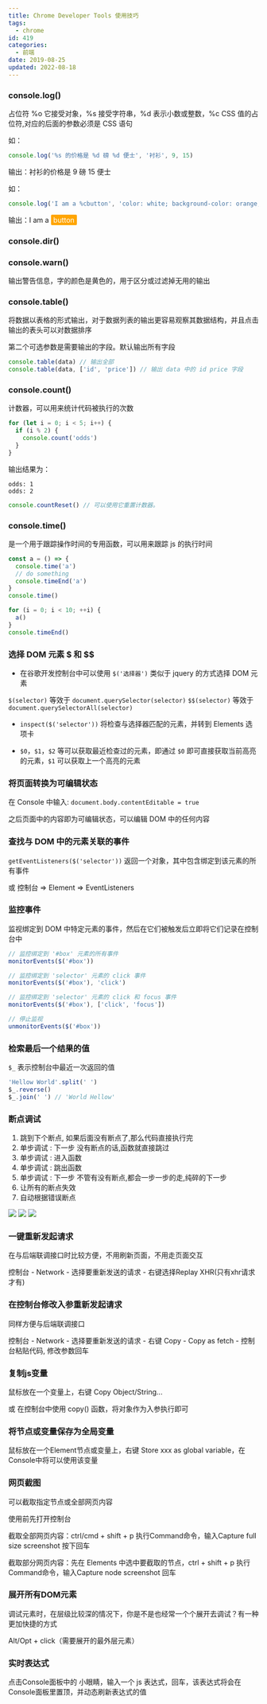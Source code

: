 ```yaml
---
title: Chrome Developer Tools 使用技巧
tags:
  - chrome
id: 419
categories:
  - 前端
date: 2019-08-25
updated: 2022-08-18
---
```


### console.log()

占位符 %o 它接受对象，%s 接受字符串，%d 表示小数或整数，%c CSS 值的占位符,对应的后面的参数必须是 CSS 语句

如：

```js
console.log('%s 的价格是 %d 磅 %d 便士', '衬衫', 9, 15)
```

输出：衬衫的价格是 9 磅 15 便士

如：

```js
console.log('I am a %cbutton', 'color: white; background-color: orange; padding: 2px 5px; border-radius: 2px')
```

输出：I am a <span style="color: white; background-color: orange; padding: 2px 5px; border-radius: 2px">button</span>

### console.dir()

### console.warn()

输出警告信息，字的颜色是黄色的，用于区分或过滤掉无用的输出

### console.table()

将数据以表格的形式输出，对于数据列表的输出更容易观察其数据结构，并且点击输出的表头可以对数据排序

第二个可选参数是需要输出的字段。默认输出所有字段

```js
console.table(data) // 输出全部
console.table(data, ['id', 'price']) // 输出 data 中的 id price 字段
```

### console.count()

计数器，可以用来统计代码被执行的次数

```js
for (let i = 0; i < 5; i++) {
  if (i % 2) {
    console.count('odds')
  }
}
```

输出结果为：

```
odds: 1
odds: 2
```

```js
console.countReset() // 可以使用它重置计数器。
```

### console.time()

是一个用于跟踪操作时间的专用函数，可以用来跟踪 js 的执行时间

```js
const a = () => {
  console.time('a')
  // do something
  console.timeEnd('a')
}
console.time()

for (i = 0; i < 10; ++i) {
  a()
}
console.timeEnd()
```

### 选择 DOM 元素 $ 和 $$

- 在谷歌开发控制台中可以使用 `$('选择器')` 类似于 jquery 的方式选择 DOM 元素

`$(selector)` 等效于 `document.querySelector(selector)`
`$$(selector)` 等效于 `document.querySelectorAll(selector)`

- `inspect($('selector'))` 将检查与选择器匹配的元素，并转到 Elements 选项卡

* `$0`，`$1`，`$2` 等可以获取最近检查过的元素，即通过 `$0` 即可直接获取当前高亮的元素，`$1` 可以获取上一个高亮的元素

### 将页面转换为可编辑状态

在 Console 中输入: `document.body.contentEditable = true`

之后页面中的内容即为可编辑状态，可以编辑 DOM 中的任何内容

### 查找与 DOM 中的元素关联的事件

`getEventListeners($('selector'))` 返回一个对象，其中包含绑定到该元素的所有事件

或 控制台 => Element => EventListeners

### 监控事件

监视绑定到 DOM 中特定元素的事件，然后在它们被触发后立即将它们记录在控制台中

```js
// 监控绑定到 '#box' 元素的所有事件
monitorEvents($('#box'))

// 监控绑定到 'selector' 元素的 click 事件
monitorEvents($('#box'), 'click')

// 监控绑定到 'selector' 元素的 click 和 focus 事件
monitorEvents($('#box'), ['click', 'focus'])

// 停止监视
unmonitorEvents($('#box'))
```

### 检索最后一个结果的值

`$_` 表示控制台中最近一次返回的值

```js
'Hellow World'.split(' ')
$_.reverse()
$_.join(' ') // 'World Hellow'
```

### 断点调试

1. 跳到下个断点, 如果后面没有断点了,那么代码直接执行完
2. 单步调试 : 下一步 没有断点的话,函数就直接跳过
3. 单步调试 : 进入函数
4. 单步调试 : 跳出函数
5. 单步调试 : 下一步 不管有没有断点,都会一步一步的走,纯碎的下一步
6. 让所有的断点失效
7. 自动根据错误断点

![](https://pic.rmb.bdstatic.com/bjh/5be7b30204587460a4f304432b726270.png)
![](https://pic.rmb.bdstatic.com/bjh/85827b5258ae714066edd31f35fd4236.png)
![](https://pic.rmb.bdstatic.com/bjh/0be40e17fff5f95297b89ead47343777.png)

### 一键重新发起请求

在与后端联调接口时比较方便，不用刷新页面，不用走页面交互

控制台 - Network - 选择要重新发送的请求 - 右键选择Replay XHR(只有xhr请求才有)

### 在控制台修改入参重新发起请求

同样方便与后端联调接口

控制台 - Network - 选择要重新发送的请求 - 右键 Copy - Copy as fetch - 控制台粘贴代码, 修改参数回车


### 复制js变量

鼠标放在一个变量上，右键 Copy Object/String...

或 在控制台中使用 copy() 函数，将对象作为入参执行即可

### 将节点或变量保存为全局变量

鼠标放在一个Element节点或变量上，右键 Store xxx as global variable，在Console中将可以使用该变量

### 网页截图

可以截取指定节点或全部网页内容

使用前先打开控制台

截取全部网页内容：ctrl/cmd + shift + p 执行Command命令，输入Capture full size screenshot 按下回车

截取部分网页内容：先在 Elements 中选中要截取的节点，ctrl + shift + p 执行Command命令，输入Capture node screenshot 回车

### 展开所有DOM元素

调试元素时，在层级比较深的情况下，你是不是也经常一个个展开去调试？有一种更加快捷的方式

Alt/Opt + click（需要展开的最外层元素）


### 实时表达式

点击Console面板中的 小眼睛，输入一个 js 表达式，回车，该表达式将会在Console面板里置顶，并动态刷新表达式的值
